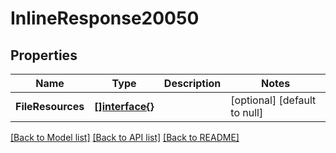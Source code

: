 # InlineResponse20050

## Properties
Name | Type | Description | Notes
------------ | ------------- | ------------- | -------------
**FileResources** | [**[]interface{}**](interface{}.md) |  | [optional] [default to null]

[[Back to Model list]](../README.md#documentation-for-models) [[Back to API list]](../README.md#documentation-for-api-endpoints) [[Back to README]](../README.md)

